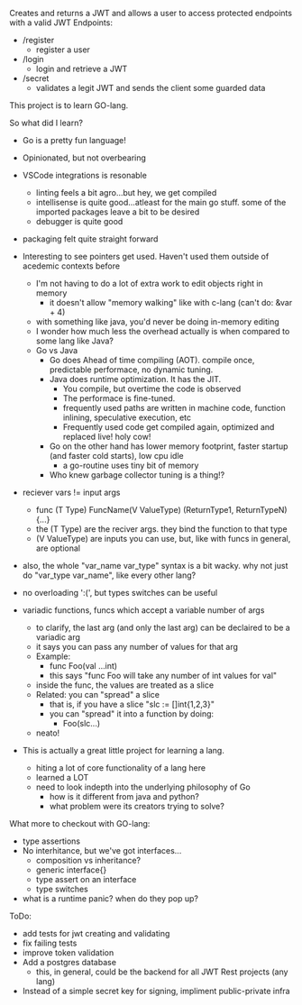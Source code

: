 Creates and returns a JWT and allows a user to access protected endpoints with a valid JWT
Endpoints:
- /register
    - register a user
- /login
    - login and retrieve a JWT
- /secret
    - validates a legit JWT and sends the client some guarded data

This project is to learn GO-lang.

So what did I learn?
- Go is a pretty fun language!
- Opinionated, but not overbearing
- VSCode integrations is resonable
    - linting feels a bit agro...but hey, we get compiled
    - intellisense is quite good...atleast for the main go stuff. some of the imported packages leave a bit to be desired
    - debugger is quite good
- packaging felt quite straight forward
- Interesting to see pointers get used. Haven't used them outside of acedemic contexts before
    - I'm not having to do a lot of extra work to edit objects right in memory
        - it doesn't allow "memory walking" like with c-lang (can't do: &var + 4)
    - with something like java, you'd never be doing in-memory editing
    - I wonder how much less the overhead actually is when compared to some lang like Java?
    - Go vs Java
        - Go does Ahead of time compiling (AOT). compile once, predictable performace, no dynamic tuning.
        - Java does runtime optimization. It has the JIT. 
            - You compile, but overtime the code is observed
            - The performace is fine-tuned.
            - frequently used paths are written in machine code, function inlining, speculative execution, etc
            - Frequently used code get compiled again, optimized and replaced live! holy cow!
        - Go on the other hand has lower memory footprint, faster startup (and faster cold starts), low cpu idle
            - a go-routine uses tiny bit of memory
        - Who knew garbage collector tuning is a thing!?
- reciever vars != input args
    - func (T Type) FuncName(V ValueType) (ReturnType1, ReturnTypeN) {...}
    - the (T Type) are the reciver args. they bind the function to that type
    - (V ValueType) are inputs you can use, but, like with funcs in general, are optional
- also, the whole "var_name var_type" syntax is a bit wacky. why not just do "var_type var_name", like every other lang?
- no overloading ':(', but types switches can be useful
- variadic functions, funcs which accept a variable number of args
    - to clarify, the last arg (and only the last arg) can be declaired to be a variadic arg
    - it says you can pass any number of values for that arg
    - Example: 
        - func Foo(val ...int)
        - this says "func Foo will take any number of int values for val"
    - inside the func, the values are treated as a slice
    - Related: you can "spread" a slice
        - that is, if you have a slice "slc := []int{1,2,3}"
        - you can "spread" it into a function by doing:
            - Foo(slc...)
    - neato!

- This is actually a great little project for learning a lang.
    - hiting a lot of core functionality of a lang here
    - learned a LOT
    - need to look indepth into the underlying philosophy of Go
        - how is it different from java and python?
        - what problem were its creators trying to solve?

What more to checkout with GO-lang:
- type assertions
- No interhitance, but we've got interfaces...
    - composition vs inheritance?
    - generic interface{}
    - type assert on an interface
    - type switches
- what is a runtime panic? when do they pop up?

ToDo: 
- add tests for jwt creating and validating
- fix failing tests
- improve token validation
- Add a postgres database
    - this, in general, could be the backend for all JWT Rest projects (any lang)
- Instead of a simple secret key for signing, impliment public-private infra

